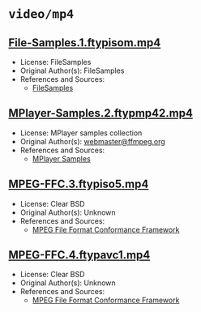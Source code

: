 # `video/mp4`

## [File-Samples.1.ftypisom.mp4](../files/File-Samples.1.ftypisom.mp4)

- License: FileSamples
- Original Author(s): FileSamples
- References and Sources:
  - [FileSamples](https://filesamples.com/samples/video/mp4/sample_640x360.mp4)

## [MPlayer-Samples.2.ftypmp42.mp4](../files/MPlayer-Samples.2.ftypmp42.mp4)

- License: MPlayer samples collection
- Original Author(s): webmaster@ffmpeg.org
- References and Sources:
  - [MPlayer Samples](https://samples.ffmpeg.org/3D/test%208.mp4)

## [MPEG-FFC.3.ftypiso5.mp4](../files/MPEG-FFC.3.ftypiso5.mp4)

- License: Clear BSD
- Original Author(s): Unknown
- References and Sources:
  - [MPEG File Format Conformance Framework](https://mpeggroup.github.io/FileFormatConformance/files/published/isobmff/21_segment.mp4)

## [MPEG-FFC.4.ftypavc1.mp4](../files/MPEG-FFC.4.ftypavc1.mp4)

- License: Clear BSD
- Original Author(s): Unknown
- References and Sources:
  - [MPEG File Format Conformance Framework](https://mpeggroup.github.io/FileFormatConformance/files/published/nalu/mvc/DDF_10s_25fps.mp4)
